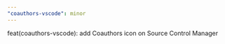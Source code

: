 ```yaml
---
"coauthors-vscode": minor
---
```


feat(coauthors-vscode): add Coauthors icon on Source Control Manager
